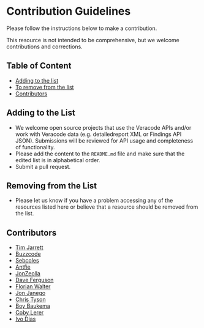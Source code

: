 # Contribution Guidelines

Please follow the instructions below to make a contribution.

This resource is not intended to be comprehensive, but we welcome contributions and corrections.

## Table of Content

- [Adding to the list](#adding-to-the-list)
- [To remove from the list](#removing-from-the-list)
- [Contributors](#contributors)

## Adding to the List

- We welcome open source projects that use the Veracode APIs and/or work with Veracode data (e.g. detailedreport XML or Findings API JSON). Submissions will be reviewed for API usage and completeness of functionality.
- Please add the content to the `README.md` file and make sure that the edited list is in alphabetical order.
- Submit a pull request.

## Removing from the List

- Please let us know if you have a problem accessing any of the resources listed here or believe that a resource should be removed from the list.

## Contributors

- [Tim Jarrett](https://github.com/tjarrettveracode)
- [Buzzcode](https://github.com/buzzcode)
- [Sebcoles](https://github.com/sebcoles)
- [Antfie](https://github.com/antfie)
- [JonZeolla](https://github.com/JonZeolla)
- [Dave Ferguson](https://github.com/gmdavef)
- [Florian Walter](https://github.com/dub-flow)
- [Jon Janego](https://github.com/jonjanego)
- [Chris Tyson](https://github.com/christyson)
- [Boy Baukema](https://github.com/relaxnow)
- [Coby Lerer](https://github.com/lerer)
- [Ivo Dias](https://github.com/IGDEXE)
